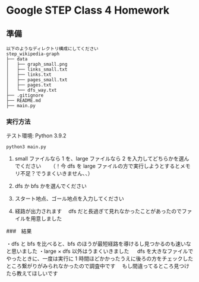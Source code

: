 # Google STEP Class 4 Homework

## 準備

```
以下のようなディレクトリ構成にしてください
step_wikipedia-graph
├── data
│   ├── graph_small.png
│   ├── links_small.txt
│   ├── links.txt
│   ├── pages_small.txt
│   ├── pages.txt
│   └── dfs_way.txt
├── .gitignore
├── README.md
├── main.py

```

### 実行方法

テスト環境: Python 3.9.2

```shell
python3 main.py
```

1. small ファイルなら 1 を、large ファイルなら 2 を入力してどちらかを選んでください
   　　（！今 dfs を large ファイルの方で実行しようとするとメモリ不足？でうまくいきません、、）

2. dfs か bfs かを選んでください

3. スタート地点、ゴール地点を入力してください

4. 経路が出力されます　 dfs だと長過ぎて見れなかったことがあったのでファイルを用意しました

###　結果

・dfs と bfs を比べると、bfs のほうが最短経路を導けるし見つかるのも速いなと思いました
・large × dfs 以外はうまくいきました
　 dfs を大きなファイルでやったときに、一度は実行に 1 時間ほどかかったうえに後ろの方をチェックしたところ繋がりがみられなかったので調査中です
　もし間違ってるところ見つけたら教えてほしいです
